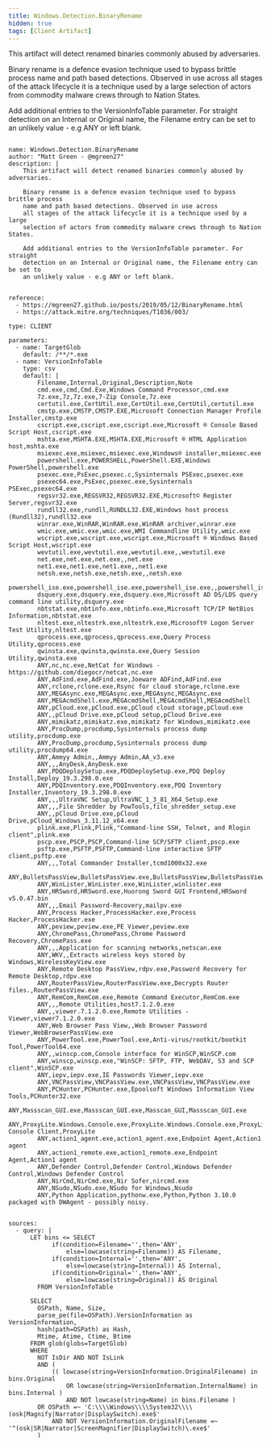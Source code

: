 ```yaml
---
title: Windows.Detection.BinaryRename
hidden: true
tags: [Client Artifact]
---
```


This artifact will detect renamed binaries commonly abused by adversaries.

Binary rename is a defence evasion technique used to bypass brittle process
name and path based detections. Observed in use across
all stages of the attack lifecycle it is a technique used by a large
selection of actors from commodity malware crews through to Nation States.

Add additional entries to the VersionInfoTable parameter. For straight
detection on an Internal or Original name, the Filename entry can be set to
an unlikely value - e.g ANY or left blank.


<pre><code class="language-yaml">
name: Windows.Detection.BinaryRename
author: "Matt Green - @mgreen27"
description: |
    This artifact will detect renamed binaries commonly abused by adversaries.

    Binary rename is a defence evasion technique used to bypass brittle process
    name and path based detections. Observed in use across
    all stages of the attack lifecycle it is a technique used by a large
    selection of actors from commodity malware crews through to Nation States.

    Add additional entries to the VersionInfoTable parameter. For straight
    detection on an Internal or Original name, the Filename entry can be set to
    an unlikely value - e.g ANY or left blank.


reference:
  - https://mgreen27.github.io/posts/2019/05/12/BinaryRename.html
  - https://attack.mitre.org/techniques/T1036/003/

type: CLIENT

parameters:
  - name: TargetGlob
    default: /**/*.exe
  - name: VersionInfoTable
    type: csv
    default: |
        Filename,Internal,Original,Description,Note
        cmd.exe,cmd,Cmd.Exe,Windows Command Processor,cmd.exe
        7z.exe,7z,7z.exe,7-Zip Console,7z.exe
        certutil.exe,CertUtil.exe,CertUtil.exe,CertUtil,certutil.exe
        cmstp.exe,CMSTP,CMSTP.EXE,Microsoft Connection Manager Profile Installer,cmstp.exe
        cscript.exe,cscript.exe,cscript.exe,Microsoft ® Console Based Script Host,cscript.exe
        mshta.exe,MSHTA.EXE,MSHTA.EXE,Microsoft ® HTML Application host,mshta.exe
        msiexec.exe,msiexec,msiexec.exe,Windows® installer,msiexec.exe
        powershell.exe,POWERSHELL,PowerShell.EXE,Windows PowerShell,powershell.exe
        psexec.exe,PsExec,psexec.c,Sysinternals PSExec,psexec.exe
        psexec64.exe,PsExec,psexec.exe,Sysinternals PSExec,psexec64.exe
        regsvr32.exe,REGSVR32,REGSVR32.EXE,Microsoft© Register Server,regsvr32.exe
        rundll32.exe,rundll,RUNDLL32.EXE,Windows host process (Rundll32),rundll32.exe
        winrar.exe,WinRAR,WinRAR.exe,WinRAR archiver,winrar.exe
        wmic.exe,wmic.exe,wmic.exe,WMI Commandline Utility,wmic.exe
        wscript.exe,wscript.exe,wscript.exe,Microsoft ® Windows Based Script Host,wscript.exe
        wevtutil.exe,wevtutil.exe,wevtutil.exe,,wevtutil.exe
        net.exe,net.exe,net.exe,,net.exe
        net1.exe,net1.exe,net1.exe,,net1.exe
        netsh.exe,netsh.exe,netsh.exe,,netsh.exe
        powershell_ise.exe,powershell_ise.exe,powershell_ise.exe,,powershell_ise.exe
        dsquery.exe,dsquery.exe,dsquery.exe,Microsoft AD DS/LDS query command line utility,dsquery.exe
        nbtstat.exe,nbtinfo.exe,nbtinfo.exe,Microsoft TCP/IP NetBios Information,nbtstat.exe
        nltest.exe,nltestrk.exe,nltestrk.exe,Microsoft® Logon Server Test Utility,nltest.exe
        qprocess.exe,qprocess,qprocess.exe,Query Process Utility,qprocess.exe
        qwinsta.exe,qwinsta,qwinsta.exe,Query Session Utility,qwinsta.exe
        ANY,nc,nc.exe,NetCat for Windows - https://github.com/diegocr/netcat,nc.exe
        ANY,AdFind.exe,AdFind.exe,Joeware ADFind,AdFind.exe
        ANY,rclone,rclone.exe,Rsync for cloud storage,rclone.exe
        ANY,MEGAsync.exe,MEGAsync.exe,MEGAsync,MEGAsync.exe
        ANY,MEGAcmdShell.exe,MEGAcmdShell,MEGAcmdShell,MEGAcmdShell
        ANY,pCloud.exe,pCloud.exe,pCloud cloud storage,pCloud.exe
        ANY,,pCloud Drive.exe,pCloud setup,pCloud Drive.exe
        ANY,mimikatz,mimikatz.exe,mimikatz for Windows,mimikatz.exe
        ANY,ProcDump,procdump,Sysinternals process dump utility,procdump.exe
        ANY,ProcDump,procdump,Sysinternals process dump utility,procdump64.exe
        ANY,Ammyy Admin,,Ammyy Admin,AA_v3.exe
        ANY,,,AnyDesk,AnyDesk.exe
        ANY,PDQDeploySetup.exe,PDQDeploySetup.exe,PDQ Deploy Install,Deploy_19.3.298.0.exe
        ANY,PDQInventory.exe,PDQInventory.exe,PDQ Inventory Installer,Inventory_19.3.298.0.exe
        ANY,,,UltraVNC Setup,UltraVNC_1_3_81_X64_Setup.exe
        ANY,,,File Shredder by PowTools,file_shredder_setup.exe
        ANY,,pCloud Drive.exe,pCloud Drive,pCloud_Windows_3.11.12_x64.exe
        plink.exe,Plink,Plink,"Command-line SSH, Telnet, and Rlogin client",plink.exe
        pscp.exe,PSCP,PSCP,Command-line SCP/SFTP client,pscp.exe
        psftp.exe,PSFTP,PSFTP,Command-line interactive SFTP client,psftp.exe
        ANY,,,Total Commander Installer,tcmd1000x32.exe
        ANY,BulletsPassView,BulletsPassView.exe,BulletsPassView,BulletsPassView.exe
        ANY,WinLister,WinLister.exe,WinLister,winlister.exe
        ANY,HRSword,HRSword.exe,Huorong Sword GUI Frontend,HRSword v5.0.47.bin
        ANY,,,Email Password-Recovery,mailpv.exe
        ANY,Process Hacker,ProcessHacker.exe,Process Hacker,ProcessHacker.exe
        ANY,peview,peview.exe,PE Viewer,peview.exe
        ANY,ChromePass,ChromePass,Chrome Password Recovery,ChromePass.exe
        ANY,,,Application for scanning networks,netscan.exe
        ANY,WKV,,Extracts wireless keys stored by Windows,WirelessKeyView.exe
        ANY,Remote Desktop PassView,rdpv.exe,Password Recovery for Remote Desktop,rdpv.exe
        ANY,RouterPassView,RouterPassView.exe,Decrypts Router files.,RouterPassView.exe
        ANY,RemCom,RemCom.exe,Remote Command Executor,RemCom.exe
        ANY,,,Remote Utilities,host7.1.2.0.exe
        ANY,,viewer.7.1.2.0.exe,Remote Utilities - Viewer,viewer7.1.2.0.exe
        ANY,Web Browser Pass View,,Web Browser Password Viewer,WebBrowserPassView.exe
        ANY,PowerTool.exe,PowerTool.exe,Anti-virus/rootkit/bootkit Tool,PowerTool64.exe
        ANY,,winscp.com,Console interface for WinSCP,WinSCP.com
        ANY,winscp,winscp.exe,"WinSCP: SFTP, FTP, WebDAV, S3 and SCP client",WinSCP.exe
        ANY,iepv,iepv.exe,IE Passwords Viewer,iepv.exe
        ANY,VNCPassView,VNCPassView.exe,VNCPassView,VNCPassView.exe
        ANY,PCHunter,PCHunter.exe,Epoolsoft Windows Information View Tools,PCHunter32.exe
        ANY,Massscan_GUI.exe,Massscan_GUI.exe,Masscan_GUI,Massscan_GUI.exe
        ANY,ProxyLite.Windows.Console.exe,ProxyLite.Windows.Console.exe,ProxyLite Console Client,ProxyLite
        ANY,action1_agent.exe,action1_agent.exe,Endpoint Agent,Action1 agent
        ANY,action1_remote.exe,action1_remote.exe,Endpoint Agent,Action1 agent
        ANY,Defender Control,Defender Control,Windows Defender Control,Windows Defender Control
        ANY,NirCmd,NirCmd.exe,Nir Sofer,nircmd.exe
        ANY,NSudo,NSudo.exe,NSudo for Windows,Nsudo
        ANY,Python Application,pythonw.exe,Python,Python 3.10.0 packaged with DWAgent - possibly noisy.


sources:
  - query: |
      LET bins &lt;= SELECT
            if(condition=Filename='',then='ANY',
                else=lowcase(string=Filename)) AS Filename,
            if(condition=Internal='',then='ANY',
                else=lowcase(string=Internal)) AS Internal,
            if(condition=Original='',then='ANY',
                else=lowcase(string=Original)) AS Original
        FROM VersionInfoTable

      SELECT
        OSPath, Name, Size,
        parse_pe(file=OSPath).VersionInformation as VersionInformation,
        hash(path=OSPath) as Hash,
        Mtime, Atime, Ctime, Btime
      FROM glob(globs=TargetGlob)
      WHERE
        NOT IsDir AND NOT IsLink
        AND (
            (( lowcase(string=VersionInformation.OriginalFilename) in bins.Original
                OR lowcase(string=VersionInformation.InternalName) in bins.Internal )
                AND NOT lowcase(string=Name) in bins.Filename )
        OR OSPath =~ 'C:\\\\Windows\\\\System32\\\\(osk|Magnify|Narrator|DisplaySwitch).exe$'
            AND NOT VersionInformation.OriginalFilename =~ '^(osk|SR|Narrator|ScreenMagnifier|DisplaySwitch)\.exe$'
        )

</code></pre>

